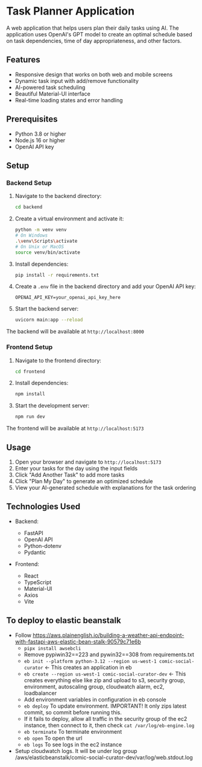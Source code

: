 # Task Planner Application

A web application that helps users plan their daily tasks using AI. The application uses OpenAI's GPT model to create an optimal schedule based on task dependencies, time of day appropriateness, and other factors.

## Features

-   Responsive design that works on both web and mobile screens
-   Dynamic task input with add/remove functionality
-   AI-powered task scheduling
-   Beautiful Material-UI interface
-   Real-time loading states and error handling

## Prerequisites

-   Python 3.8 or higher
-   Node.js 16 or higher
-   OpenAI API key

## Setup

### Backend Setup

1. Navigate to the backend directory:

    ```bash
    cd backend
    ```

2. Create a virtual environment and activate it:

    ```bash
    python -m venv venv
    # On Windows
    .\venv\Scripts\activate
    # On Unix or MacOS
    source venv/bin/activate
    ```

3. Install dependencies:

    ```bash
    pip install -r requirements.txt
    ```

4. Create a `.env` file in the backend directory and add your OpenAI API key:

    ```
    OPENAI_API_KEY=your_openai_api_key_here
    ```

5. Start the backend server:
    ```bash
    uvicorn main:app --reload
    ```

The backend will be available at `http://localhost:8000`

### Frontend Setup

1. Navigate to the frontend directory:

    ```bash
    cd frontend
    ```

2. Install dependencies:

    ```bash
    npm install
    ```

3. Start the development server:
    ```bash
    npm run dev
    ```

The frontend will be available at `http://localhost:5173`

## Usage

1. Open your browser and navigate to `http://localhost:5173`
2. Enter your tasks for the day using the input fields
3. Click "Add Another Task" to add more tasks
4. Click "Plan My Day" to generate an optimized schedule
5. View your AI-generated schedule with explanations for the task ordering

## Technologies Used

-   Backend:

    -   FastAPI
    -   OpenAI API
    -   Python-dotenv
    -   Pydantic

-   Frontend:
    -   React
    -   TypeScript
    -   Material-UI
    -   Axios
    -   Vite


## To deploy to elastic beanstalk
- Follow https://aws.plainenglish.io/building-a-weather-api-endpoint-with-fastapi-aws-elastic-bean-stalk-90579c71e6b
  - `pipx install awsebcli`
  - Remove pypiwin32==223 and pywin32==308 from requirements.txt
  - `eb init --platform python-3.12 --region us-west-1 comic-social-curator` <- This creates an application in eb
  - `eb create --region us-west-1 comic-social-curator-dev` <- This creates everything else like zip and upload to s3, security group, environment, autoscaling group, cloudwatch alarm, ec2, loadbalancer
  - Add environment variables in configuration in eb console
  - `eb deploy` To update environment. IMPORTANT! It only zips latest commit, so commit before running this.
  - If it fails to deploy, allow all traffic in the security group of the ec2 instance, then connect to it, then check `cat /var/log/eb-engine.log`
  - `eb terminate` To terminate environment
  - `eb open` To open the url
  - `eb logs` To see logs in the ec2 instance
- Setup cloudwatch logs. It will be under log group /aws/elasticbeanstalk/comic-social-curator-dev/var/log/web.stdout.log